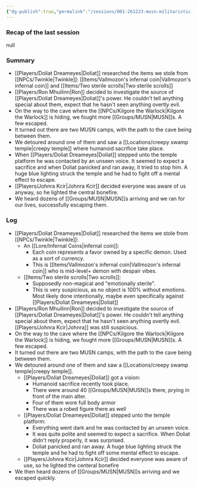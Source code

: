 ```yaml
---
{"dg-publish":true,"permalink":"/sessions/001-261223-musn-militaristic-undead-swamp-naga-and-their-temple/","tags":["session"],"noteIcon":"session"}
---
```


### Recap of the last session
null
### Summary
- [[Players/Doliat Dreameyes\|Doliat]] researched the items we stole from [[NPCs/Twinkle\|Twinkle]]:  [[Items/Vallmozon's infernal coin\|Vallmozon's infernal coin]] and [[Items/Two sterile scrolls\|Two sterile scrolls]]
- [[Players/Ron Mhuilinn\|Ron]] decided to investigate the source of [[Players/Doliat Dreameyes\|Doliat]]'s power. He couldn't tell anything special about them, expect that he hasn't seen anything overtly evil.
- On the way to the cave where the [[NPCs/Kilgore the Warlock\|Kilgore the Warlock]] is hiding, we fought more [[Groups/MUSN\|MUSN]]s. A few escaped.
- It turned out there are two MUSN camps, with the path to the cave being between them. 
- We detoured around one of them and saw a [[Locations/creepy swamp temple\|creepy temple]] where humanoid sacrifice take place.
- When [[Players/Doliat Dreameyes\|Doliat]] stepped unto the temple platform ​he was contacted by an unseen voice. It seemed to expect a sacrifice and when Doliat panicked and ran away, it tried to stop him. A huge blue lighting struck the temple and he had to fight off a mental effect to escape.
- [[Players/Johnra Kcir\|Johnra Kcir]] decided everyone was aware of us anyway, so he lighted the central bonefire.
- We heard dozens of [[Groups/MUSN\|MUSN]]s arriving and we ran for our lives, successfully escaping them.

### Log
- [[Players/Doliat Dreameyes\|Doliat]] researched the items we stole from [[NPCs/Twinkle\|Twinkle]]:
	- An [[Lore/Infernal Coins\|infernal coin]]:
		- Each coin represents a favor owned by a specific demon. Used as a sort of currency.
		- This is [[Items/Vallmozon's infernal coin\|Vallmozon's infernal coin]] who is mid-level+ demon with despair vibes.
	- [[Items/Two sterile scrolls\|Two scrolls]]:
		- Supposedly non-magical and "emotionally sterile".
		- This is very suspicious, as no object is 100% without emotions. Most likely done intentionally, maybe even specifically against [[Players/Doliat Dreameyes\|Doliat]]    
- [[Players/Ron Mhuilinn\|Ron]] decided to investigate the source of [[Players/Doliat Dreameyes\|Doliat]]'s power. He couldn't tell anything special about them, expect that he hasn't seen anything overtly evil. [[Players/Johnra Kcir\|Johnra]] was still suspicious. 
- On the way to the cave where the [[NPCs/Kilgore the Warlock\|Kilgore the Warlock]] is hiding, we fought more [[Groups/MUSN\|MUSN]]s. A few escaped.
- It turned out there are two MUSN camps, with the path to the cave being between them.
- We detoured around one of them and saw a [[Locations/creepy swamp temple\|creepy temple]].
	- [[Players/Doliat Dreameyes\|Doliat]] got a vision:
		- Humanoid sacrifice recently took place.
		- There were around 40 [[Groups/MUSN\|MUSN]]s there, prying in front of the main alter.
		- Four of them wore full body armor
		- There was a robed figure there as well
	- [[Players/Doliat Dreameyes\|Doliat]] stepped unto the temple platform:
		- Everything went dark and he was contacted by an unseen voice.
		- It was quite polite and seemed to expect a sacrifice. When Doliat didn't reply properly, it was surprised.
		- Doliat panicked and ran away. A huge blue lighting struck the temple and he had to fight off some mental effect to escape.
	- [[Players/Johnra Kcir\|Johnra Kcir]] decided everyone was aware of use, so he lighted the centeral bonefire
- We then heard dozens of [[Groups/MUSN\|MUSN]]s arriving and we escaped quickly.